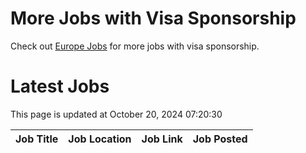 # More Jobs with Visa Sponsorship

Check out [Europe Jobs](https://github.com/sureshparimi/europejobs#latest-jobs) for more jobs with visa sponsorship.

# Latest Jobs

This page is updated at October 20, 2024 07:20:30

| Job Title | Job Location | Job Link | Job Posted |
| --- | --- | --- | --- |
